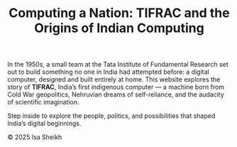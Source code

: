 <!DOCTYPE html>
<html lang="en">
<head>
  <meta charset="UTF-8">
  <meta name="viewport" content="width=device-width, initial-scale=1.0">
  <title>Computing a Nation: TIFRAC</title>
  <link rel="stylesheet" href="style.css"> <!-- optional CSS file -->
</head>
<body>
  <header>
    <h1>Computing a Nation: TIFRAC and the Origins of Indian Computing</h1>
  </header>

  <main>
    <section>
      <p>
        In the 1950s, a small team at the Tata Institute of Fundamental Research set out to build something no one in India had attempted before: a digital computer, designed and built entirely at home. This website explores the story of <strong>TIFRAC</strong>, India’s first indigenous computer — a machine born from Cold War geopolitics, Nehruvian dreams of self-reliance, and the audacity of scientific imagination.
      </p>
      <p>
        Step inside to explore the people, politics, and possibilities that shaped India’s digital beginnings.
      </p>
    </section>
  </main>

  <footer>
    <p>&copy; 2025 Isa Sheikh</p>
  </footer>
</body>
</html>
